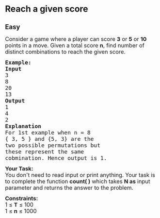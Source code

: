 # Reach a given score
## Easy
<div class="problems_problem_content__Xm_eO"><p><span style="font-size: 18px;">Consider a game where a player can score <strong>3</strong> or <strong>5</strong> or <strong>10</strong> points in a move. Given a total score <strong>n</strong>, find number of distinct combinations to reach the given score.</span></p>
<pre><span style="font-size: 18px;"><strong>Example:</strong></span>
<span style="font-size: 18px;"><strong>Input</strong>
3
8
20
13</span>
<span style="font-size: 18px;"><strong>Output</strong>
1
4
2
<strong>Explanation</strong>
For 1st example when n = 8
{ 3, 5 } and {5, 3} are the 
two possible permutations but 
these represent the same 
cobmination. Hence output is 1.</span></pre>
<p><span style="font-size: 18px;"><strong>Your Task:&nbsp;&nbsp;</strong><br>You don't need to read input or print anything. Your task is to complete the function&nbsp;<strong>count( )</strong>&nbsp;which takes <strong>N as</strong>&nbsp;input parameter&nbsp;and returns the answer to the problem.</span></p>
<p><span style="font-size: 18px;"><strong>Constraints:</strong><br>1 ≤ <strong>T</strong> ≤ 100<br>1 ≤ <strong>n</strong> ≤ 1000</span></p></div>